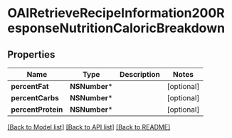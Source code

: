 # OAIRetrieveRecipeInformation200ResponseNutritionCaloricBreakdown

## Properties
Name | Type | Description | Notes
------------ | ------------- | ------------- | -------------
**percentFat** | **NSNumber*** |  | [optional] 
**percentCarbs** | **NSNumber*** |  | [optional] 
**percentProtein** | **NSNumber*** |  | [optional] 

[[Back to Model list]](../README.md#documentation-for-models) [[Back to API list]](../README.md#documentation-for-api-endpoints) [[Back to README]](../README.md)


